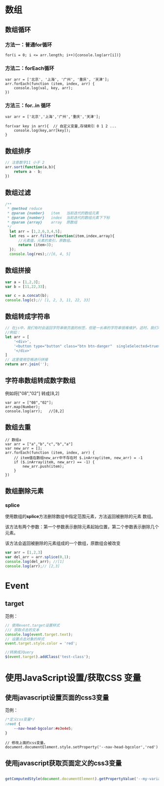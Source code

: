 # 数组

## 数组循环

### 方法一：普通for循环

```javasc
for(i = 0; i <= arr.length; i++){console.log(arr[i])}
```

### 方法二：forEach循环

```javasc
var arr = ['北京', '上海', '广州', '重庆', '天津'];
arr.forEach(function (item, index, arr) {
    console.log(val, key, arr);
})
```

### 方法三：for..in 循环

```javasc
var arr = ['北京','上海','广州','重庆','天津'];

for(var key in arr){  // 自定义变量,存储索引 0 1 2 ...
	console.log(key,arr[key]); 
}
```



## 数组排序

```javascript
// 注意数字11 小于 2
arr.sort(function(a,b){
	return a - b;
})
```





## 数组过滤

```javascript
/**
 * @method reduce
 * @param {number}   item   当前迭代的数组元素
 * @param {number}   index  当前迭代的数组元素下下标
 * @param {array}    array  原数组
 */
  let arr = [1,2,6,3,4,5];
  let res = arr.filter(function(item,index,array){
      //元素值，元素的索引，原数组。
      return (item>3);
  });
  console.log(res);//[6, 4, 5]
```



## 数组拼接

```javascript
var a = [1,2,3];
var b = [11,22,33];

var c = a.concat(b);
console.log(c);// [1, 2, 3, 11, 22, 33]
```



## 数组转成字符串

```javascript
// 在js中，我们有时会返回字符串做页面的标签，但是一长串的字符串很难维护。这时，我们可以将其拆分成几个字符串数组，然后进行join拼接返回。
//例如：
let arr = [
    '<div>',
    '<button type="button" class="btn btn-danger"  singleSelected=true>删 除</button>',
    '</div>'
]
// 这里使用空格进行拼接
return arr.join('');
```



## 字符串数组转成数字数组

例如将["08","02"] 转成[8,2]

```javasc
var arr = ["08","02"];
arr.map(Number);
console.log(arr);	//[8,2]
```

## 数组去重

```javasc
// 数组a
var arr = ["a","b","c","b","a"]
var new_arr = [];
arr.forEach(function (item, index, arr) {
	// item值在数组new_arr中不存在时 $.inArray(item, new_arr) = -1
    if ($.inArray(item, new_arr) == -1) {
    	new_arr.push(item);
    }
})
```





## 数组删除元素

### splice

使用数组的**splice**方法删除数组中指定范围元素，方法返回被删除的元素 数组。

该方法有两个参数：第一个参数表示删除元素起始位置，第二个参数表示删除几个元素。

该方法会返回被删除的元素组成的一个数组，原数组会被改变

```javascript
var arr = [1,2,3]
var del_arr = arr.splice(0,1);
console.log(del_arr); //[1]
console.log(arr);// [2,3]
```





# Event

## target

范例：

```javascript
// 使用event.target设置样式
/// 获取点击的文本
console.log(event.target.text);
// 设置点击对象的样式
event.target.style.color = 'red';

//转换成JQuery
$(event.target).addClass('test-class');
```



# 使用JavaScript设置/获取CSS 变量

## 使用javascript设置页面的css3变量

范例：

```css
/*定义css变量*/
:root {
    --nav-head-bgcolor:#e3e4e5;
}
```

```javasc
// 修改上面的css变量。
document.documentElement.style.setProperty('--nav-head-bgcolor','red')
```



## 使用javascript获取页面定义的css3变量

```javascript

getComputedStyle(document.documentElement).getPropertyValue('--my-variable-name');
```



